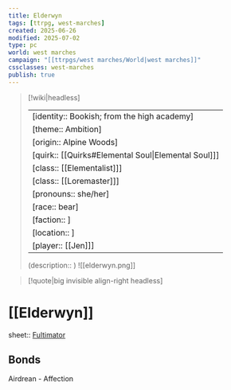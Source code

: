 ```yaml
---
title: Elderwyn
tags: [ttrpg, west-marches]
created: 2025-06-26
modified: 2025-07-02
type: pc
world: west marches
campaign: "[[ttrpgs/west marches/World|west marches]]"
cssclasses: west-marches
publish: true
---
```


> [!wiki|headless]
>
> |               |
> | ------------- |
> | [identity:: Bookish; from the high academy] |
> | [theme:: Ambition] |
> | [origin:: Alpine Woods] |
> | [quirk:: [[Quirks#Elemental Soul\|Elemental Soul]]] |
> | [class:: [[Elementalist]]] |
> | [class:: [[Loremaster]]] |
> | [pronouns:: she/her] |
> | [race:: bear] |
> | [faction:: ] |
> | [location:: ] |
> | [player:: [[Jen]]] |
>
> (description:: )
> ![[elderwyn.png]]

> [!quote|big invisible align-right headless]

# [[Elderwyn]]

sheet:: [Fultimator](https://fultimator.com/pc-gallery/NeF9DJtHk9184Ui8hX4S)

## Bonds

Airdrean - Affection
